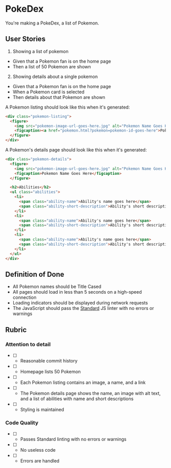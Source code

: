 # PokeDex

You're making a PokeDex, a list of Pokemon.

## User Stories

1. Showing a list of pokemon
  * Given that a Pokemon fan is on the home page
  * Then a list of 50 Pokemon are shown
2. Showing details about a single pokemon
  * Given that a Pokemon fan is on the home page
  * When a Pokemon card is selected
  * Then details about that Pokemon are shown

A Pokemon listing should look like this when it's generated:

```html
<div class="pokemon-listing">
  <figure>
    <img src="pokemon-image-url-goes-here.jpg" alt="Pokemon Name Goes Here" />
    <figcaption><a href="pokemon.html?pokemon=pokemon-id-goes-here">Pokemon Name Goes Here</a></figcaption>
  </figure>
</div>
```

A Pokemon's details page should look like this when it's generated:

```html
<div class="pokemon-details">
  <figure>
    <img src="pokemon-image-url-goes-here.jpg" alt="Pokemon Name Goes Here" />
    <figcaption>Pokemon Name Goes Here</figcaption>
  </figure>

  <h2>Abilities</h2>
  <ul class="abilities">
    <li>
      <span class="ability-name">Ability's name goes here</span>
      <span class="ability-short-description">Ability's short description goes here</span>
    </li>
    <li>
      <span class="ability-name">Ability's name goes here</span>
      <span class="ability-short-description">Ability's short description goes here</span>
    </li>
    <li>
      <span class="ability-name">Ability's name goes here</span>
      <span class="ability-short-description">Ability's short description goes here</span>
    </li>
  </ul>
</div>
```

## Definition of Done

* All Pokemon names should be Title Cased
* All pages should load in less than 5 seconds on a high-speed connection
* Loading indicators should be displayed during network requests
* The JavaScript should pass the [Standard](https://standardjs.com/) JS linter with no errors or warnings

## Rubric

### Attention to detail

* [ ] - Reasonable commit history
* [ ] - Homepage lists 50 Pokemon
* [ ] - Each Pokemon listing contains an image, a name, and a link
* [ ] - The Pokemon details page shows the name, an image with alt text, and a list of abilities with name and short descriptions
* [ ] - Styling is maintained

### Code Quality

* [ ] - Passes Standard linting with no errors or warnings
* [ ] - No useless code
* [ ] - Errors are handled
